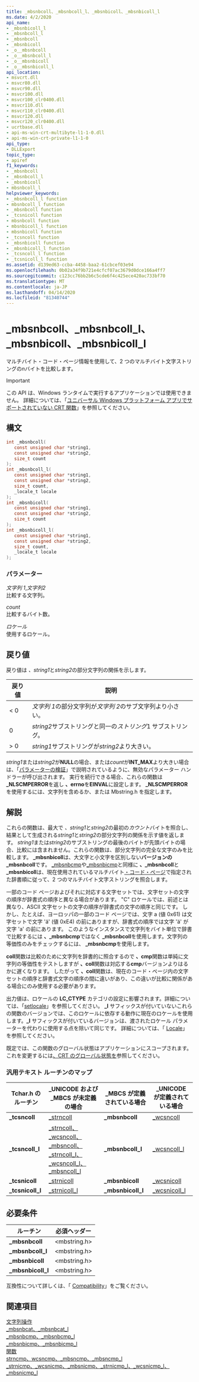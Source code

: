 ```yaml
---
title: _mbsnbcoll、_mbsnbcoll_l、_mbsnbicoll、_mbsnbicoll_l
ms.date: 4/2/2020
api_name:
- _mbsnbicoll_l
- _mbsnbcoll_l
- _mbsnbcoll
- _mbsnbicoll
- _o__mbsnbcoll
- _o__mbsnbcoll_l
- _o__mbsnbicoll
- _o__mbsnbicoll_l
api_location:
- msvcrt.dll
- msvcr80.dll
- msvcr90.dll
- msvcr100.dll
- msvcr100_clr0400.dll
- msvcr110.dll
- msvcr110_clr0400.dll
- msvcr120.dll
- msvcr120_clr0400.dll
- ucrtbase.dll
- api-ms-win-crt-multibyte-l1-1-0.dll
- api-ms-win-crt-private-l1-1-0
api_type:
- DLLExport
topic_type:
- apiref
f1_keywords:
- _mbsnbcoll
- _mbsnbcoll_l
- _mbsnbicoll
- mbsnbcoll_l
helpviewer_keywords:
- _mbsnbcoll_l function
- mbsnbcoll_l function
- _mbsnbcoll function
- _tcsnicoll function
- mbsnbcoll function
- mbsnbicoll_l function
- mbsnbicoll function
- _tcsncoll function
- _mbsnbicoll function
- _mbsnbicoll_l function
- _tcsncoll_l function
- _tcsnicoll_l function
ms.assetid: d139ed63-ccba-4458-baa2-61cbcef03e94
ms.openlocfilehash: 0b02a34f9b721e4cfcf07ac3679d0dce166a4ff7
ms.sourcegitcommit: c123cc76bb2b6c5cde6f4c425ece420ac733bf70
ms.translationtype: MT
ms.contentlocale: ja-JP
ms.lasthandoff: 04/14/2020
ms.locfileid: "81340744"
---
```

# <a name="_mbsnbcoll-_mbsnbcoll_l-_mbsnbicoll-_mbsnbicoll_l"></a>_mbsnbcoll、_mbsnbcoll_l、_mbsnbicoll、_mbsnbicoll_l

マルチバイト・コード・ページ情報を使用して、2 つのマルチバイト文字ストリングの*n*バイトを比較します。

> [!IMPORTANT]
> この API は、Windows ランタイムで実行するアプリケーションでは使用できません。 詳細については、「[ユニバーサル Windows プラットフォーム アプリでサポートされていない CRT 関数](../../cppcx/crt-functions-not-supported-in-universal-windows-platform-apps.md)」を参照してください。

## <a name="syntax"></a>構文

```C
int _mbsnbcoll(
   const unsigned char *string1,
   const unsigned char *string2,
   size_t count
);
int _mbsnbcoll_l(
   const unsigned char *string1,
   const unsigned char *string2,
   size_t count,
   _locale_t locale
);
int _mbsnbicoll(
   const unsigned char *string1,
   const unsigned char *string2,
   size_t count
);
int _mbsnbicoll_l(
   const unsigned char *string1,
   const unsigned char *string2,
   size_t count,
   _locale_t locale
);
```

### <a name="parameters"></a>パラメーター

*文字列 1*,*文字列2*<br/>
比較する文字列。

*count*<br/>
比較するバイト数。

*ロケール*<br/>
使用するロケール。

## <a name="return-value"></a>戻り値

戻り値は *、string1*と*string2*の部分文字列の関係を示します。

|戻り値|説明|
|------------------|-----------------|
|< 0|*文字列 1*の部分文字列が*文字列 2*のサブ文字列より小さい。|
|0|*string2*サブストリングと同一の*ストリング*1 サブストリング。|
|> 0|*string1*サブストリングが*string2*より大きい。|

*string1*または*string2*が**NULL**の場合、または*count*が**INT_MAX**より大きい場合は、「[パラメーターの検証](../../c-runtime-library/parameter-validation.md)」で説明されているように、無効なパラメーター ハンドラーが呼び出されます。 実行を続行できる場合、これらの関数は **_NLSCMPERROR**を返し **、errno**を**EINVAL**に設定します。 **_NLSCMPERROR**を使用するには、文字列を含めるか、または Mbstring.h を指定します。

## <a name="remarks"></a>解説

これらの関数は、最大で *、string1*と*string2*の最初の*カウント*バイトを照合し、結果として生成される*string1*と*string2*の部分文字列の関係を示す値を返します。 *string1*または*string2*のサブストリングの最後のバイトが先頭バイトの場合、比較には含まれません。これらの関数は、部分文字列の完全な文字のみを比較します。 **_mbsnbicoll**は、大文字と小文字を区別しない**バージョンの_mbsnbcoll**です。 [_mbsnbcmp](mbsnbcmp-mbsnbcmp-l.md)や[_mbsnbicmp](mbsnbicmp-mbsnbicmp-l.md)と同様に **、_mbsnbcoll**と **_mbsnbicoll**は、現在使用されているマルチバイト[・コード・ページ](../../c-runtime-library/code-pages.md)で指定された辞書順に従って、2 つのマルチバイト文字ストリングを照合します。

一部のコード ページおよびそれに対応する文字セットでは、文字セットの文字の順序が辞書式の順序と異なる場合があります。 "C" ロケールでは、前述とは異なり、ASCII 文字セットの文字の順序が辞書式の文字の順序と同じです。 しかし、たとえば、ヨーロッパの一部のコード ページでは、文字 a (値 0x61) は文字セットで文字 'ä' (値 0xE4) の前にありますが、辞書式の順序では文字 'ä' が文字 'a' の前にあります。 このようなインスタンスで文字列をバイト単位で辞書で比較するには **、_mbsnbcmp**ではなく **_mbsnbcoll**を使用します。文字列の等価性のみをチェックするには、 **_mbsnbcmp**を使用します。

**coll**関数は比較のために文字列を辞書的に照合するので **、cmp**関数は単純に文字列の等価性をテストしますが **、coll**関数は対応する**cmp**バージョンよりはるかに遅くなります。 したがって **、coll**関数は、現在のコード・ページ内の文字セットの順序と辞書式文字の順序の間に違いがあり、この違いが比較に関係がある場合にのみ使用する必要があります。

出力値は、ロケールの **LC_CTYPE** カテゴリの設定に影響されます。詳細については、「[setlocale](setlocale-wsetlocale.md)」を参照してください。 **_l** サフィックスが付いていないこれらの関数のバージョンでは、このロケールに依存する動作に現在のロケールを使用します。**_l** サフィックスが付いているバージョンは、渡されたロケール パラメーターを代わりに使用する点を除いて同じです。 詳細については、「 [Locale](../../c-runtime-library/locale.md)」を参照してください。

既定では、この関数のグローバル状態はアプリケーションにスコープされます。 これを変更するには[、CRT のグローバル状態を](../global-state.md)参照してください。

### <a name="generic-text-routine-mappings"></a>汎用テキスト ルーチンのマップ

|Tchar.h のルーチン|_UNICODE および _MBCS が未定義の場合|_MBCS が定義されている場合|_UNICODE が定義されている場合|
|---------------------|--------------------------------------|--------------------|-----------------------|
|**_tcsncoll**|[_strncoll](strncoll-wcsncoll-mbsncoll-strncoll-l-wcsncoll-l-mbsncoll-l.md)|**_mbsnbcoll**|[_wcsncoll](strncoll-wcsncoll-mbsncoll-strncoll-l-wcsncoll-l-mbsncoll-l.md)|
|**_tcsncoll_l**|[_strncoll、_wcsncoll、_mbsncoll、_strncoll_l、_wcsncoll_l、_mbsncoll_l](strncoll-wcsncoll-mbsncoll-strncoll-l-wcsncoll-l-mbsncoll-l.md)|**_mbsnbcoll_l**|[_wcsncoll_l](strncoll-wcsncoll-mbsncoll-strncoll-l-wcsncoll-l-mbsncoll-l.md)|
|**_tcsnicoll**|[_strnicoll](strnicoll-wcsnicoll-mbsnicoll-strnicoll-l-wcsnicoll-l-mbsnicoll-l.md)|**_mbsnbicoll**|[_wcsnicoll](strnicoll-wcsnicoll-mbsnicoll-strnicoll-l-wcsnicoll-l-mbsnicoll-l.md)|
|**_tcsnicoll_l**|[_strnicoll_l](strnicoll-wcsnicoll-mbsnicoll-strnicoll-l-wcsnicoll-l-mbsnicoll-l.md)|**_mbsnbicoll_l**|[_wcsnicoll_l](strnicoll-wcsnicoll-mbsnicoll-strnicoll-l-wcsnicoll-l-mbsnicoll-l.md)|

## <a name="requirements"></a>必要条件

|ルーチン|必須ヘッダー|
|-------------|---------------------|
|**_mbsnbcoll**|\<mbstring.h>|
|**_mbsnbcoll_l**|\<mbstring.h>|
|**_mbsnbicoll**|\<mbstring.h>|
|**_mbsnbicoll_l**|\<mbstring.h>|

互換性について詳しくは、「 [Compatibility](../../c-runtime-library/compatibility.md)」をご覧ください。

## <a name="see-also"></a>関連項目

[文字列操作](../../c-runtime-library/string-manipulation-crt.md)<br/>
[_mbsnbcat、_mbsnbcat_l](mbsnbcat-mbsnbcat-l.md)<br/>
[_mbsnbcmp、_mbsnbcmp_l](mbsnbcmp-mbsnbcmp-l.md)<br/>
[_mbsnbicmp、_mbsnbicmp_l](mbsnbicmp-mbsnbicmp-l.md)<br/>
[関数](../../c-runtime-library/strcoll-functions.md)<br/>
[strncmp、wcsncmp、_mbsncmp、_mbsncmp_l](strncmp-wcsncmp-mbsncmp-mbsncmp-l.md)<br/>
[_strnicmp、_wcsnicmp、_mbsnicmp、_strnicmp_l、_wcsnicmp_l、_mbsnicmp_l](strnicmp-wcsnicmp-mbsnicmp-strnicmp-l-wcsnicmp-l-mbsnicmp-l.md)<br/>
